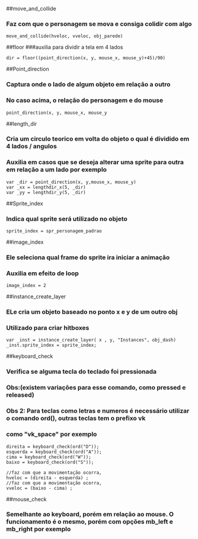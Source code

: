 ##move_and_collide
### Faz com que o personagem se mova e consiga colidir com algo

	move_and_collide(hveloc, vveloc, obj_parede)


##floor 
###auxilia para dividir a tela em 4 lados

	dir = floor((point_direction(x, y, mouse_x, mouse_y)+45)/90)

##Point_direction
### Captura onde o lado de algum objeto em relação a outro
### No caso acima, o relação do personagem e do mouse

	point_direction(x, y, mouse_x, mouse_y


##length_dir
### Cria um circulo teorico em volta do objeto o qual é dividido em 4 lados / angulos
### Auxilia em casos que se deseja alterar uma sprite para outra em relação a um lado por exemplo

	var _dir = point_direction(x, y,mouse_x, mouse_y)
	var _xx = lengthdir_x(5, _dir)
	var _yy = lengthdir_y(5, _dir)

##Sprite_index
### Indica qual sprite será utilizado no objeto

	sprite_index = spr_personagem_padrao


##image_index
### Ele seleciona qual frame do sprite ira iniciar a animação
### Auxilia em efeito de loop
	
	image_index = 2

##instance_create_layer
### ELe cria um objeto baseado no ponto x e y de um outro obj
### Utilizado para criar hitboxes

	var _inst = instance_create_layer( x , y, "Instances", obj_dash)
	_inst.sprite_index = sprite_index;

##keyboard_check
### Verifica se alguma tecla do teclado foi pressionada 
### Obs:(existem variações para esse comando, como pressed e released)
### Obs 2: Para teclas como letras e numeros é necessário utilizar o comando ord(), outras teclas tem o prefixo vk
### como "vk_space" por exemplo


	direita = keyboard_check(ord("D"));
	esquerda = keyboard_check(ord("A"));
	cima = keyboard_check(ord("W"));
	baixo = keyboard_check(ord("S"));

	//faz com que a movimentação ocorra,  
	hveloc = (direita - esquerda) ;
	//faz com que a movimentação ocorra,  
	vveloc = (baixo - cima) ;

##mouse_check
### Semelhante ao keyboard, porém em relação ao mouse. O funcionamento é o mesmo, porém com opções mb_left e mb_right por exemplo

